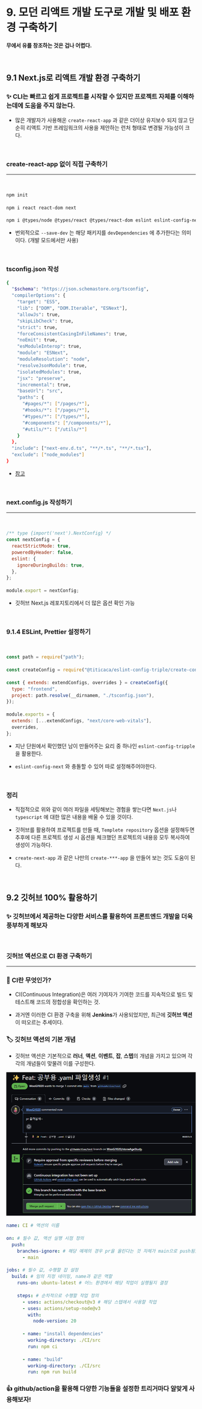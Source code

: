# 9. 모던 리액트 개발 도구로 개발 및 배포 환경 구축하기

**무에서 유를 창조하는 것은 겁나 어렵다.**

<br>

## 9.1 Next.js로 리액트 개발 환경 구축하기

### ✨ CLI는 빠르고 쉽게 프로젝트를 시작할 수 있지만 프로젝트 자체를 이해하는데에 도움을 주지 않는다.

- 많은 개발자가 사용해온 `create-react-app` 과 같은 더이상 유지보수 되지 않고 단순히 리액트 기반 프레임워크의 사용을 제안하는 런처 형태로 변경될 가능성이 크다.

<br>

### create-react-app 없이 직접 구축하기

---

<br>

```bash
npm init

npm i react react-dom next

npm i @types/node @types/react @types/react-dom eslint eslint-config-next typescript --save-dev
```

- 번외적으로 `--save-dev` 는 해당 패키지를 `devDependencies` 에 추가한다는 의미이다. (개발 모드에서만 사용)

<br>

### tsconfig.json 작성

```bash
{
  "$schema": "https://json.schemastore.org/tsconfig",
  "compilerOptions": {
    "target": "ES5",
    "lib": ["DOM", "DOM.Iterable", "ESNext"],
    "allowJs": true,
    "skipLibCheck": true,
    "strict": true,
    "forceConsistentCasingInFileNames": true,
    "noEmit": true,
    "esModuleInterop": true,
    "module": "ESNext",
    "moduleResolution": "node",
    "resolveJsonModule": true,
    "isolatedModules": true,
    "jsx": "preserve",
    "incremental": true,
    "baseUrl": "src",
    "paths": {
      "#pages/*": ["/pages/*"],
      "#hooks/*": ["/pages/*"],
      "#types/*": ["/types/*"],
      "#components": ["/components/*"],
      "#utils/*": ["/utils/*"]
    }
  },
  "include": ["next-env.d.ts", "**/*.ts", "**/*.tsx"],
  "exclude": ["node_modules"]
}

```

- [참고](https://www.typescriptlang.org/tsconfig/)

<br>

### next.config.js 작성하기

---

<br>

```js
/** type {import('next').NextConfig} */
const nextConfig = {
  reactStrictMode: true,
  poweredByHeader: false,
  eslint: {
    ignoreDuringBuilds: true,
  },
};

module.export = nextConfig;
```

- 깃허브 Next.js 레포지토리에서 더 많은 옵션 확인 가능

<br>

### 9.1.4 ESLint, Prettier 설정하기

<br>

```js
const path = require("path");

const createConfig = require("@titicaca/eslint-config-triple/create-config");

const { extends: extendConfigs, overrides } = createConfig({
  type: "frontend",
  project: path.resolve(__dirnamem, "./tsconfig.json"),
});

module.exports = {
  extends: [...extendConfigs, "next/core-web-vitals"],
  overrides,
};
```

- 지난 단원에서 확인했던 남이 만들어주는 요리 중 하나인 `eslint-config-tripple` 을 활용한다.

- `eslint-config-next` 와 충돌할 수 있어 따로 설정해주어야한다.

<br>

### 정리

- 직접적으로 위와 같이 여러 파일을 세팅해보는 경험을 쌓는다면 `Next.js`나 `typescript` 에 대한 많은 내용을 배울 수 있을 것이다.

- 깃허브를 활용하여 프로젝트를 만들 때, `Templete repository` 옵션을 설정해두면 추후에 다른 프로젝트 생성 시 옵션을 체크했던 프로젝트의 내용응 모두 복사하여 생성이 가능하다.

- `create-next-app` 과 같은 나만의 `create-***-app` 을 만들어 보는 것도 도움이 된다.

<br>

## 9.2 깃허브 100% 활용하기

### ✨ 깃허브에서 제공하는 다양한 서비스를 활용하여 프론트엔드 개발을 더욱 풍부하게 해보자

<br>

### 깃허브 액션으로 CI 환경 구축하기

---

### 🔖 CI란 무엇인가?

- CI(Continuous Integration)은 여러 기여자가 기여한 코드를 지속적으로 빌드 및 테스트해 코드의 정합성을 확인하는 것.

- 과거엔 이러한 CI 환경 구축을 위해 **Jenkins**가 사용되었지만, 최근에 **깃허브 액션**이 떠오르는 추세이다.

### 🏷️ 깃허브 액션의 기본 개념

- 깃허브 액션은 기본적으로 **러너**, **액션**, **이벤트**, **잡**, **스텝**의 개념을 가지고 있으며 각각의 개념들이 맞물려 이를 구성한다.

![깃허브 액션](image.png)

```yaml
name: CI # 액션의 이름

on: # 필수 값, 액션 실행 시점 정의
  push:
    branches-ignore: # 해당 예제의 경우 pr을 올린다는 것 자체가 main으로 push됨을 의미하므로 이렇게 설정
      - main

jobs: # 필수 값, 수행할 잡 설정
  build: # 임의 지정 네이밍, name과 같은 역할
    runs-on: ubuntu-latest # 어느 환경에서 해당 작업이 실행될지 결정

    steps: # 순차적으로 수행할 작업 정의
      - uses: actions/checkout@v3 # 해당 스텝에서 사용할 작업
      - uses: actions/setup-node@v3
        with:
          node-version: 20

      - name: "install dependencies"
        working-directory: ./CI/src
        run: npm ci

      - name: "build"
        working-directory: ./CI/src
        run: npm run build
```

### 👍 github/action을 활용해 다양한 기능들을 설정한 트리거마다 알맞게 사용해보자!
